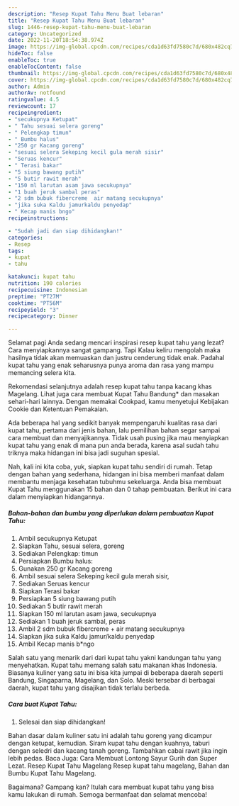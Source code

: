 ```yaml
---
description: "Resep Kupat Tahu Menu Buat lebaran"
title: "Resep Kupat Tahu Menu Buat lebaran"
slug: 1446-resep-kupat-tahu-menu-buat-lebaran
category: Uncategorized
date: 2022-11-20T18:54:38.974Z
image: https://img-global.cpcdn.com/recipes/cda1d63fd7580c7d/680x482cq70/kupat-tahu-foto-resep-utama.jpg
hideToc: false
enableToc: true
enableTocContent: false
thumbnail: https://img-global.cpcdn.com/recipes/cda1d63fd7580c7d/680x482cq70/kupat-tahu-foto-resep-utama.jpg
cover: https://img-global.cpcdn.com/recipes/cda1d63fd7580c7d/680x482cq70/kupat-tahu-foto-resep-utama.jpg
author: Admin
authorAv: notfound
ratingvalue: 4.5
reviewcount: 17
recipeingredient:
- "secukupnya Ketupat"
- " Tahu sesuai selera goreng"
- " Pelengkap timun"
- " Bumbu halus"
- "250 gr Kacang goreng"
- "sesuai selera Sekeping kecil gula merah sisir"
- "Seruas kencur"
- " Terasi bakar"
- "5 siung bawang putih"
- "5 butir rawit merah"
- "150 ml larutan asam jawa secukupnya"
- "1 buah jeruk sambal peras"
- "2 sdm bubuk fibercreme  air matang secukupnya"
- "jika suka Kaldu jamurkaldu penyedap"
- " Kecap manis bngo"
recipeinstructions:

- "Sudah jadi dan siap dihidangkan!"
categories:
- Resep
tags:
- kupat
- tahu

katakunci: kupat tahu 
nutrition: 190 calories
recipecuisine: Indonesian
preptime: "PT27M"
cooktime: "PT56M"
recipeyield: "3"
recipecategory: Dinner

---
```



Selamat pagi Anda sedang mencari inspirasi resep kupat tahu yang lezat? Cara menyiapkannya sangat gampang. Tapi Kalau keliru mengolah maka hasilnya tidak akan memuaskan dan justru cenderung tidak enak. Padahal kupat tahu yang enak seharusnya punya aroma dan rasa yang mampu memancing selera kita.


Rekomendasi selanjutnya adalah resep kupat tahu tanpa kacang khas Magelang. Lihat juga cara membuat Kupat Tahu Bandung* dan masakan sehari-hari lainnya. Dengan memakai Cookpad, kamu menyetujui Kebijakan Cookie dan Ketentuan Pemakaian.

Ada beberapa hal yang sedikit banyak mempengaruhi kualitas rasa dari kupat tahu, pertama dari jenis bahan, lalu pemilihan bahan segar sampai cara membuat dan menyajikannya. Tidak usah pusing jika mau menyiapkan kupat tahu yang enak di mana pun anda berada, karena asal sudah tahu triknya maka hidangan ini bisa jadi suguhan spesial.


Nah, kali ini kita coba, yuk, siapkan kupat tahu sendiri di rumah. Tetap dengan bahan yang sederhana, hidangan ini bisa memberi manfaat dalam membantu menjaga kesehatan tubuhmu sekeluarga. Anda bisa membuat Kupat Tahu menggunakan 15 bahan dan 0 tahap pembuatan. Berikut ini cara dalam menyiapkan hidangannya.

<!--inarticleads1-->

##### Bahan-bahan dan bumbu yang diperlukan dalam pembuatan Kupat Tahu:

1. Ambil secukupnya Ketupat
1. Siapkan  Tahu, sesuai selera, goreng
1. Sediakan  Pelengkap: timun
1. Persiapkan  Bumbu halus:
1. Gunakan 250 gr Kacang goreng
1. Ambil sesuai selera Sekeping kecil gula merah sisir,
1. Sediakan Seruas kencur
1. Siapkan  Terasi bakar
1. Persiapkan 5 siung bawang putih
1. Sediakan 5 butir rawit merah
1. Siapkan 150 ml larutan asam jawa, secukupnya
1. Sediakan 1 buah jeruk sambal, peras
1. Ambil 2 sdm bubuk fibercreme + air matang secukupnya
1. Siapkan jika suka Kaldu jamur/kaldu penyedap
1. Ambil  Kecap manis b*ngo


Salah satu yang menarik dari dari kupat tahu yakni kandungan tahu yang menyehatkan. Kupat tahu memang salah satu makanan khas Indonesia. Biasanya kuliner yang satu ini bisa kita jumpai di beberapa daerah seperti Bandung, Singaparna, Magelang, dan Solo. Meski tersebar di berbagai daerah, kupat tahu yang disajikan tidak terlalu berbeda. 

<!--inarticleads2-->

##### Cara buat Kupat Tahu:


1. Selesai dan siap dihidangkan!

Bahan dasar dalam kuliner satu ini adalah tahu goreng yang dicampur dengan ketupat, kemudian. Siram kupat tahu dengan kuahnya, taburi dengan seledri dan kacang tanah goreng. Tambahkan cabai rawit jika ingin lebih pedas. Baca Juga: Cara Membuat Lontong Sayur Gurih dan Super Lezat. Resep Kupat Tahu Magelang Resep kupat tahu magelang, Bahan dan Bumbu Kupat Tahu Magelang. 

Bagaimana? Gampang kan? Itulah cara membuat kupat tahu yang bisa kamu lakukan di rumah. Semoga bermanfaat dan selamat mencoba!
